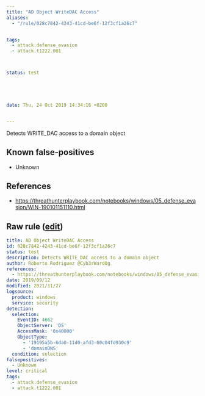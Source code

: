 ```yaml
---
title: "AD Object WriteDAC Access"
aliases:
  - "/rule/028c7842-4243-41cd-be6f-12f3cf1a26c7"


tags:
  - attack.defense_evasion
  - attack.t1222.001



status: test





date: Thu, 24 Oct 2019 14:34:16 +0200


---
```


Detects WRITE_DAC access to a domain object

<!--more-->


## Known false-positives

* Unknown



## References

* https://threathunterplaybook.com/notebooks/windows/05_defense_evasion/WIN-190101151110.html


## Raw rule ([edit](https://github.com/SigmaHQ/sigma/edit/master/rules/windows/builtin/security/win_ad_object_writedac_access.yml))
```yaml
title: AD Object WriteDAC Access
id: 028c7842-4243-41cd-be6f-12f3cf1a26c7
status: test
description: Detects WRITE_DAC access to a domain object
author: Roberto Rodriguez @Cyb3rWard0g
references:
  - https://threathunterplaybook.com/notebooks/windows/05_defense_evasion/WIN-190101151110.html
date: 2019/09/12
modified: 2021/11/27
logsource:
  product: windows
  service: security
detection:
  selection:
    EventID: 4662
    ObjectServer: 'DS'
    AccessMask: '0x40000'
    ObjectType:
      - '19195a5b-6da0-11d0-afd3-00c04fd930c9'
      - 'domainDNS'
  condition: selection
falsepositives:
  - Unknown
level: critical
tags:
  - attack.defense_evasion
  - attack.t1222.001

```
